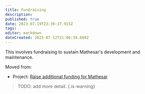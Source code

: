```yaml
---
title: Fundraising
description: 
published: true
date: 2023-07-19T23:39:17.915Z
tags: 
editor: markdown
dateCreated: 2023-07-12T21:06:39.609Z
---
```


This involves fundraising to sustain Mathesar's development and maintenance.

Moved from:
- Project: [Raise additional funding for Mathesar](/en/projects/funding)

> TODO: add more detail.
{.is-warning}
